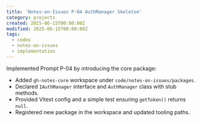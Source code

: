 ```yaml
---
title: 'Notes-on-Issues P-04 AuthManager Skeleton'
category: projects
created: 2025-06-15T00:00:00Z
modified: 2025-06-15T00:00:00Z
tags:
  - codex
  - notes-on-issues
  - implementation
---
```


Implemented Prompt P-04 by introducing the core package:

- Added `gh-notes-core` workspace under `code/notes-on-issues/packages`.
- Declared `IAuthManager` interface and `AuthManager` class with stub methods.
- Provided Vitest config and a simple test ensuring `getToken()` returns `null`.
- Registered new package in the workspace and updated tooling paths.
